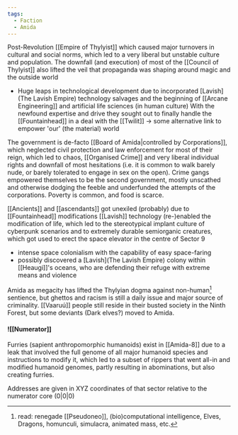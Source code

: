 ```yaml
---
tags:
  - Faction
  - Amida
---
```

Post-Revolution [[Empire of Thylyist]] which caused major turnovers in cultural and social norms, which led to a very liberal but unstable culture and population.
The downfall (and execution) of most of the [[Council of Thylyist]] also lifted the veil that propaganda was shaping around magic and the outside world
- Huge leaps in technological development due to incorporated [Lavish](The Lavish Empire) technology salvages and the beginning of [[Arcane Engineering]] and artificial life sciences (in human culture)
With the newfound expertise and drive they sought out to finally handle the [[Fountainhead]] in a deal with the [[Twilit]]
	→ some alternative link to empower 'our' (the material) world

The government is de-facto [[Board of Amida|controlled by Corporations]], which neglected civil protection and law enforcement for most of their reign, which led to chaos, [[Organised Crime]] and very liberal individual rights and downfall of most hesitations (i.e. it is common to walk barely nude, or barely tolerated to engage in sex on the open). 
Crime gangs empowered themselves to be the second government, mostly unscathed and otherwise dodging the feeble and underfunded the attempts of the corporations. 
Poverty is common, and food is scarce. 

[[Ancients]] and [[ascendants]] got unexiled (probably) due to [[Fountainhead]] modifications 
[[Lavish]] technology (re-)enabled the modification of life, which led to the stereotypical implant culture of cyberpunk scenarios and to extremely durable semiorganic creatures, which got used to erect the space elevator in the centre of Sector 9
- intense space colonialism with the capability of easy space-faring
- possibly discovered a [Lavish](The Lavish Empire) colony within [[Heaugi]]'s oceans, who are defending their refuge with extreme means and violence

Amida as megacity has lifted the Thylyian dogma against non-human[^1] sentience, but ghettos and racism is still a daily issue and major source of criminality.
[[Vaaruú]] people still reside in their busted society in the Ninth Forest, but some deviants (Dark elves?) moved to Amida.

#### ![[Numerator]]

Furries (sapient anthropomorphic humanoids) exist in [[Amida-8]] due to a leak that involved the full genome of all major humanoid species and instructions to modify it, which led to a subset of rippers that went all-in and modified humanoid genomes, partly resulting in abominations, but also creating furries.

Addresses are given in XYZ coordinates of that sector relative to the numerator core (0|0|0)



[^1]: read: renegade [[Pseudoneo]], (bio)computational intelligence, Elves, Dragons, homunculi, simulacra, animated mass, etc. 